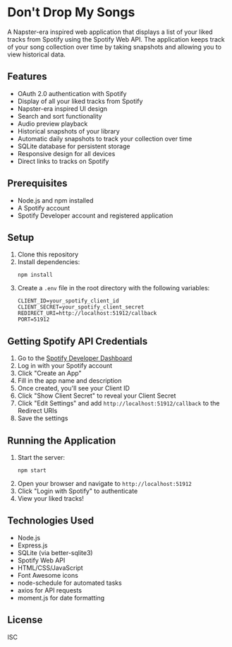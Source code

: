 # Don't Drop My Songs

A Napster-era inspired web application that displays a list of your liked tracks from Spotify using the Spotify Web API. The application keeps track of your song collection over time by taking snapshots and allowing you to view historical data.

## Features

- OAuth 2.0 authentication with Spotify
- Display of all your liked tracks from Spotify
- Napster-era inspired UI design
- Search and sort functionality
- Audio preview playback
- Historical snapshots of your library
- Automatic daily snapshots to track your collection over time
- SQLite database for persistent storage
- Responsive design for all devices
- Direct links to tracks on Spotify

## Prerequisites

- Node.js and npm installed
- A Spotify account
- Spotify Developer account and registered application

## Setup

1. Clone this repository
2. Install dependencies:
   ```
   npm install
   ```
3. Create a `.env` file in the root directory with the following variables:
   ```
   CLIENT_ID=your_spotify_client_id
   CLIENT_SECRET=your_spotify_client_secret
   REDIRECT_URI=http://localhost:51912/callback
   PORT=51912
   ```

## Getting Spotify API Credentials

1. Go to the [Spotify Developer Dashboard](https://developer.spotify.com/dashboard/)
2. Log in with your Spotify account
3. Click "Create an App"
4. Fill in the app name and description
5. Once created, you'll see your Client ID
6. Click "Show Client Secret" to reveal your Client Secret
7. Click "Edit Settings" and add `http://localhost:51912/callback` to the Redirect URIs
8. Save the settings

## Running the Application

1. Start the server:
   ```
   npm start
   ```
2. Open your browser and navigate to `http://localhost:51912`
3. Click "Login with Spotify" to authenticate
4. View your liked tracks!

## Technologies Used

- Node.js
- Express.js
- SQLite (via better-sqlite3)
- Spotify Web API
- HTML/CSS/JavaScript
- Font Awesome icons
- node-schedule for automated tasks
- axios for API requests
- moment.js for date formatting

## License

ISC